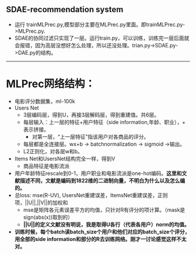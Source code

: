 
SDAE-recommendation system
---------------
- 运行 trainMLPrec.py,模型部分主要在MLPrec.py里面。即trainMLPrec.py->MLPrec.py.
- SDAE的协同过滤只实现了一层。运行train.py，可以训练，训练完一层后面就会报错，因为高层没想好怎么处理，所以还没处理。trian.py->SDAE.py->DAE.py的结构。


-----------------------
# MLPrec网络结构：
- 电影评分数据集，ml-100k
- Users Net
    - 3层编码层，得到U，再接3层解码层，得到重建值。共6层。
    - 每层输入：上一层的特征+用户特征（side information,年龄、职业），+ 表示拼接。
        - 对第一层，“上一层特征”指该用户对各商品的评分。 
    - 每层都是全连接层。wx+b -> batchnormalization -> sigmoid ->输出。
    - L2正则化，对各层w和b。
- Items Net和UsersNet结构完全一样，得到V
    - 商品特征是电影流派
- 用户年龄特征rescale到0-1，用户职业和电影流派是one-hot编码。__这里和文献描述不同，文献是编码到1822维的二进制向量，不明白为什么以及怎么编的。__
- 总loss: mse(R-UV), UsersNet重建误差，ItemsNet重建误差，正则项，||U||,||V||的加权和
    - mse是矩阵各元素误差平方的均值，只针对R有评分的项计算。（mask是sign(abs(x))取到的）
    - __||U||的定义文献没有明说，我是取得U各行（代表各用户）norm的均值。__
- __训练时候，每个batch读batch_size个用户和他们对应的batch_size个评分，用全部的side information和部分的R去训练网络。刚才一讨论感觉这样不太对。__